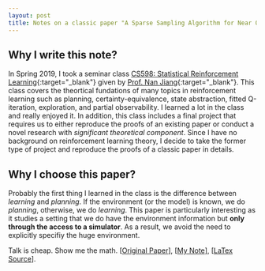 ```yaml
---
layout: post
title: Notes on a classic paper "A Sparse Sampling Algorithm for Near Optimal Planning in Large MDPs"
---
```


Why I write this note?
---
In Spring 2019, I took a seminar class [CS598: Statistical Reinforcement Learning](http://nanjiang.cs.illinois.edu/cs598/){:target="_blank"} given by [Prof. Nan Jiang](http://nanjiang.cs.illinois.edu/){:target="_blank"}. 
This class covers the theortical fundations of many topics in reinforcement learning such as planning, certainty-equivalence, state abstraction, fitted Q-iteration, exploration, and partial observability. 
I learned a lot in the class and really enjoyed it. 
In addition, this class includes a final project that requires us to either reproduce the proofs of an existing paper or conduct a novel research with *significant theoretical component*. 
Since I have no background on reinforcement learning theory, I decide to take the former type of project and reproduce the proofs of a classic paper in details. 

Why I choose this paper?
---
Probably the first thing I learned in the class is the difference between *learning* and *planning*. If the environment (or the model) is known, we do *planning*, otherwise, we do *learning*. This paper is particularly interesting as it studies a setting that we do have the environment information but **only through the access to a simulator**. As a result, we avoid the need to explicitly specifiy the huge environment. 

Talk is cheap. Show me the math. [<a href="\resources\CS598NJ\sparsesampling-journal.pdf" target="_blank">Original Paper</a>], [<a href="\resources\CS598NJ\report.pdf" target="_blank">My Note</a>], 
[<a href="\resources\CS598NJ\source.zip" target="_blank">LaTex Source</a>].

